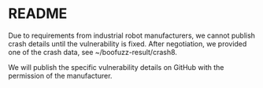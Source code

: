 # README

Due to requirements from industrial robot manufacturers, we cannot publish crash details until the vulnerability is fixed. After negotiation, we provided one of the crash data, see ~/boofuzz-result/crash8.

We will publish the specific vulnerability details on GitHub with the permission of the manufacturer.